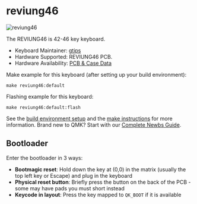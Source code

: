 # reviung46

![reviung46](https://i.imgur.com/hAanqOQ.jpeg) 

The REVIUNG46 is 42-46 key keyboard.

* Keyboard Maintainer: [gtips](https://github.com/gtips)
* Hardware Supported: REVIUNG46 PCB. 
* Hardware Availability: [PCB & Case Data](https://github.com/gtips/reviung/tree/master/reviung46) 

Make example for this keyboard (after setting up your build environment):

    make reviung46:default

Flashing example for this keyboard:

    make reviung46:default:flash

See the [build environment setup](https://docs.qmk.fm/#/getting_started_build_tools) and the [make instructions](https://docs.qmk.fm/#/getting_started_make_guide) for more information. Brand new to QMK? Start with our [Complete Newbs Guide](https://docs.qmk.fm/#/newbs).

## Bootloader

Enter the bootloader in 3 ways:

* **Bootmagic reset**: Hold down the key at (0,0) in the matrix (usually the top left key or Escape) and plug in the keyboard
* **Physical reset button**: Briefly press the button on the back of the PCB - some may have pads you must short instead
* **Keycode in layout**: Press the key mapped to `QK_BOOT` if it is available
